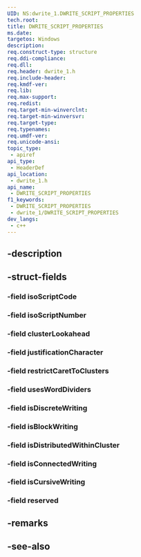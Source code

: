```yaml
---
UID: NS:dwrite_1.DWRITE_SCRIPT_PROPERTIES
tech.root: 
title: DWRITE_SCRIPT_PROPERTIES
ms.date: 
targetos: Windows
description: 
req.construct-type: structure
req.ddi-compliance: 
req.dll: 
req.header: dwrite_1.h
req.include-header: 
req.kmdf-ver: 
req.lib: 
req.max-support: 
req.redist: 
req.target-min-winverclnt: 
req.target-min-winversvr: 
req.target-type: 
req.typenames: 
req.umdf-ver: 
req.unicode-ansi: 
topic_type:
 - apiref
api_type:
 - HeaderDef
api_location:
 - dwrite_1.h
api_name:
 - DWRITE_SCRIPT_PROPERTIES
f1_keywords:
 - DWRITE_SCRIPT_PROPERTIES
 - dwrite_1/DWRITE_SCRIPT_PROPERTIES
dev_langs:
 - c++
---
```


## -description

## -struct-fields

### -field isoScriptCode

### -field isoScriptNumber

### -field clusterLookahead

### -field justificationCharacter

### -field restrictCaretToClusters

### -field usesWordDividers

### -field isDiscreteWriting

### -field isBlockWriting

### -field isDistributedWithinCluster

### -field isConnectedWriting

### -field isCursiveWriting

### -field reserved

## -remarks

## -see-also

